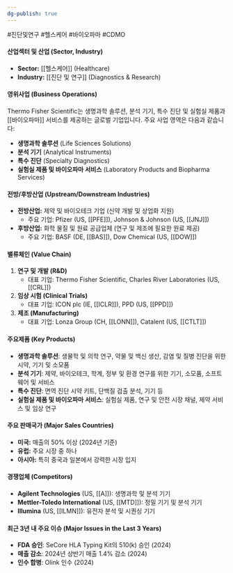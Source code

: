 ```yaml
---
dg-publish: true
---
```

#진단및연구 #헬스케어 #바이오파마 #CDMO


#### 산업섹터 및 산업 (Sector, Industry)

- **Sector:** [[헬스케어]] (Healthcare)
- **Industry:** [[진단 및 연구]] (Diagnostics & Research)

#### 영위사업 (Business Operations)

Thermo Fisher Scientific는 생명과학 솔루션, 분석 기기, 특수 진단 및 실험실 제품과 [[바이오파마]] 서비스를 제공하는 글로벌 기업입니다. 주요 사업 영역은 다음과 같습니다:

- **생명과학 솔루션** (Life Sciences Solutions)
- **분석 기기** (Analytical Instruments)
- **특수 진단** (Specialty Diagnostics)
- **실험실 제품 및 바이오파마 서비스** (Laboratory Products and Biopharma Services)

#### 전방/후방산업 (Upstream/Downstream Industries)

- **전방산업:** 제약 및 바이오테크 기업 (신약 개발 및 상업화 지원)
    - 주요 기업: Pfizer (US, [[PFE]]), Johnson & Johnson (US, [[JNJ]])
- **후방산업:** 화학 물질 및 원료 공급업체 (연구 및 제조에 필요한 원료 제공)
    - 주요 기업: BASF (DE, [[BAS]]), Dow Chemical (US, [[DOW]])

#### 밸류체인 (Value Chain)

1. **연구 및 개발 (R&D)**
    - 대표 기업: Thermo Fisher Scientific, Charles River Laboratories (US, [[CRL]])
2. **임상 시험 (Clinical Trials)**
    - 대표 기업: ICON plc (IE, [[ICLR]]), PPD (US, [[PPD]])
3. **제조 (Manufacturing)**
    - 대표 기업: Lonza Group (CH, [[LONN]]), Catalent (US, [[CTLT]])

#### 주요제품 (Key Products)

- **생명과학 솔루션**: 생물학 및 의학 연구, 약물 및 백신 생산, 감염 및 질병 진단을 위한 시약, 기기 및 소모품
- **분석 기기**: 제약, 바이오테크, 학계, 정부 및 환경 연구를 위한 기기, 소모품, 소프트웨어 및 서비스
- **특수 진단**: 면역 진단 시약 키트, 단백질 검출 분석, 기기 등
- **실험실 제품 및 바이오파마 서비스**: 실험실 제품, 연구 및 안전 시장 채널, 제약 서비스 및 임상 연구

#### 주요 판매국가 (Major Sales Countries)

- **미국:** 매출의 50% 이상 (2024년 기준)
- **유럽:** 주요 시장 중 하나
- **아시아:** 특히 중국과 일본에서 강력한 시장 입지

#### 경쟁업체 (Competitors)

- **Agilent Technologies** (US, [[A]]): 생명과학 및 분석 기기
- **Mettler-Toledo International** (US, [[MTD]]): 정밀 기기 및 분석 기기
- **Illumina** (US, [[ILMN]]): 유전자 분석 및 시퀀싱 기기

#### 최근 3년 내 주요 이슈 (Major Issues in the Last 3 Years)

- **FDA 승인**: SeCore HLA Typing Kit의 510(k) 승인 (2024)
- **매출 감소**: 2024년 상반기 매출 1.4% 감소 (2024)
- **인수 합병**: Olink 인수 (2024)